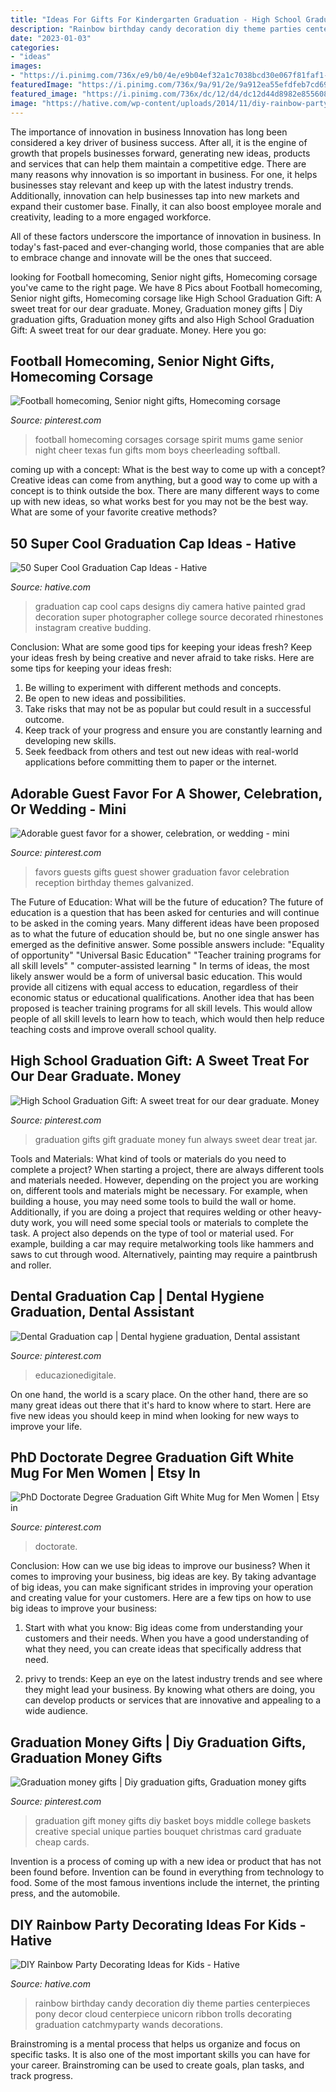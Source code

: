 ```yaml
---
title: "Ideas For Gifts For Kindergarten Graduation - High School Graduation Gift: A Sweet Treat For Our Dear Graduate. Money"
description: "Rainbow birthday candy decoration diy theme parties centerpieces pony decor cloud centerpiece unicorn ribbon trolls decorating graduation catchmyparty wands decorations"
date: "2023-01-03"
categories:
- "ideas"
images:
- "https://i.pinimg.com/736x/e9/b0/4e/e9b04ef32a1c7038bcd30e067f81faf1--football-spirit-football-art.jpg"
featuredImage: "https://i.pinimg.com/736x/9a/91/2e/9a912ea55efdfeb7cd69f65e27188253.jpg"
featured_image: "https://i.pinimg.com/736x/dc/12/d4/dc12d44d8982e85560898cdb0244f283.jpg"
image: "https://hative.com/wp-content/uploads/2014/11/diy-rainbow-party-decorating-ideas/4-candy-decoration.jpg"
---
```



The importance of innovation in business
Innovation has long been considered a key driver of business success. After all, it is the engine of growth that propels businesses forward, generating new ideas, products and services that can help them maintain a competitive edge.
There are many reasons why innovation is so important in business. For one, it helps businesses stay relevant and keep up with the latest industry trends. Additionally, innovation can help businesses tap into new markets and expand their customer base. Finally, it can also boost employee morale and creativity, leading to a more engaged workforce.

All of these factors underscore the importance of innovation in business. In today's fast-paced and ever-changing world, those companies that are able to embrace change and innovate will be the ones that succeed.

	

		
looking for Football homecoming, Senior night gifts, Homecoming corsage you've came to the right page. We have 8 Pics about Football homecoming, Senior night gifts, Homecoming corsage like High School Graduation Gift: A sweet treat for our dear graduate. Money, Graduation money gifts | Diy graduation gifts, Graduation money gifts and also High School Graduation Gift: A sweet treat for our dear graduate. Money. Here you go:
		
    
## Football Homecoming, Senior Night Gifts, Homecoming Corsage

<img loading=lazy src="https://i.pinimg.com/736x/e9/b0/4e/e9b04ef32a1c7038bcd30e067f81faf1--football-spirit-football-art.jpg" onerror="this.onerror=null;this.src='https://tse4.mm.bing.net/th?id=OIP.GxhkAYLA7JBwTosAjqF19QHaJ3&amp;pid=15.1';" alt="Football homecoming, Senior night gifts, Homecoming corsage">

_Source: pinterest.com_

>football homecoming corsages corsage spirit mums game senior night cheer texas fun gifts mom boys cheerleading softball. 

	

coming up with a concept: What is the best way to come up with a concept?
Creative ideas can come from anything, but a good way to come up with a concept is to think outside the box. There are many different ways to come up with new ideas, so what works best for you may not be the best way. What are some of your favorite creative methods?

    
## 50 Super Cool Graduation Cap Ideas - Hative

<img loading=lazy src="https://hative.com/wp-content/uploads/2016/04/graduation-caps/5-super-cool-graduation-cap-ideas.jpg" onerror="this.onerror=null;this.src='https://tse2.mm.bing.net/th?id=OIP.5WFsmltdF0UXLqT9_oLtugHaHa&amp;pid=15.1';" alt="50 Super Cool Graduation Cap Ideas - Hative">

_Source: hative.com_

>graduation cap cool caps designs diy camera hative painted grad decoration super photographer college source decorated rhinestones instagram creative budding. 

	

Conclusion: What are some good tips for keeping your ideas fresh?
Keep your ideas fresh by being creative and never afraid to take risks. Here are some tips for keeping your ideas fresh:
1. Be willing to experiment with different methods and concepts.
2. Be open to new ideas and possibilities.
3. Take risks that may not be as popular but could result in a successful outcome. 
4. Keep track of your progress and ensure you are constantly learning and developing new skills. 
5. Seek feedback from others and test out new ideas with real-world applications before committing them to paper or the internet.

    
## Adorable Guest Favor For A Shower, Celebration, Or Wedding - Mini

<img loading=lazy src="https://i.pinimg.com/736x/bb/77/24/bb7724b9bac322d62df9e9695c566588.jpg" onerror="this.onerror=null;this.src='https://tse3.mm.bing.net/th?id=OIP.d1Dr145WWTDpJoFF8fe7iQHaLK&amp;pid=15.1';" alt="Adorable guest favor for a shower, celebration, or wedding - mini">

_Source: pinterest.com_

>favors guests gifts guest shower graduation favor celebration reception birthday themes galvanized. 

	

The Future of Education: What will be the future of education?
The future of education is a question that has been asked for centuries and will continue to be asked in the coming years. Many different ideas have been proposed as to what the future of education should be, but no one single answer has emerged as the definitive answer. Some possible answers include: 
"Equality of opportunity" 
"Universal Basic Education" 
"Teacher training programs for all skill levels" 
" computer-assisted learning "
In terms of ideas, the most likely answer would be a form of universal basic education. This would provide all citizens with equal access to education, regardless of their economic status or educational qualifications. Another idea that has been proposed is teacher training programs for all skill levels. This would allow people of all skill levels to learn how to teach, which would then help reduce teaching costs and improve overall school quality.

    
## High School Graduation Gift: A Sweet Treat For Our Dear Graduate. Money

<img loading=lazy src="http://i.pinimg.com/1200x/5e/60/fe/5e60fe9cb10cf46710dc99c52989d7dc.jpg" onerror="this.onerror=null;this.src='https://tse3.mm.bing.net/th?id=OIP.YbQEbykAXYnUA4xMPUjZFgHaNK&amp;pid=15.1';" alt="High School Graduation Gift: A sweet treat for our dear graduate. Money">

_Source: pinterest.com_

>graduation gifts gift graduate money fun always sweet dear treat jar. 

	

Tools and Materials: What kind of tools or materials do you need to complete a project?
When starting a project, there are always different tools and materials needed. However, depending on the project you are working on, different tools and materials might be necessary.  For example, when building a house, you may need some tools to build the wall or home.  Additionally, if you are doing a project that requires welding or other heavy-duty work, you will need some special tools or materials to complete the task.   A project also depends on the type of tool or material used. For example, building a car may require metalworking tools like hammers and saws to cut through wood. Alternatively, painting may require a paintbrush and roller.

    
## Dental Graduation Cap | Dental Hygiene Graduation, Dental Assistant

<img loading=lazy src="https://i.pinimg.com/736x/9a/91/2e/9a912ea55efdfeb7cd69f65e27188253.jpg" onerror="this.onerror=null;this.src='https://tse2.mm.bing.net/th?id=OIP.5dH5hpE0sjg4KEMQ-NzI3AHaJ3&amp;pid=15.1';" alt="Dental Graduation cap | Dental hygiene graduation, Dental assistant">

_Source: pinterest.com_

>educazionedigitale. 

	

On one hand, the world is a scary place. On the other hand, there are so many great ideas out there that it's hard to know where to start. Here are five new ideas you should keep in mind when looking for new ways to improve your life.

    
## PhD Doctorate Degree Graduation Gift White Mug For Men Women | Etsy In

<img loading=lazy src="https://i.pinimg.com/736x/dc/12/d4/dc12d44d8982e85560898cdb0244f283.jpg" onerror="this.onerror=null;this.src='https://tse4.mm.bing.net/th?id=OIP.xsYCbGbDnI9E4MuuINPC0gHaHa&amp;pid=15.1';" alt="PhD Doctorate Degree Graduation Gift White Mug for Men Women | Etsy in">

_Source: pinterest.com_

>doctorate. 

	

Conclusion: How can we use big ideas to improve our business?
When it comes to improving your business, big ideas are key. By taking advantage of big ideas, you can make significant strides in improving your operation and creating value for your customers. Here are a few tips on how to use big ideas to improve your business:
1. Start with what you know: Big ideas come from understanding your customers and their needs. When you have a good understanding of what they need, you can create ideas that specifically address that need.

2. privy to trends: Keep an eye on the latest industry trends and see where they might lead your business. By knowing what others are doing, you can develop products or services that are innovative and appealing to a wide audience.


    
## Graduation Money Gifts | Diy Graduation Gifts, Graduation Money Gifts

<img loading=lazy src="https://i.pinimg.com/736x/cc/e2/9b/cce29bad37725be50ba31e5744b7dfd0--graduation-diy-graduation-parties.jpg" onerror="this.onerror=null;this.src='https://tse2.mm.bing.net/th?id=OIP.YfazLLdZMjImpxMp8UgkigHaJ3&amp;pid=15.1';" alt="Graduation money gifts | Diy graduation gifts, Graduation money gifts">

_Source: pinterest.com_

>graduation gift money gifts diy basket boys middle college baskets creative special unique parties bouquet christmas card graduate cheap cards. 

	

Invention is a process of coming up with a new idea or product that has not been found before. Invention can be found in everything from technology to food. Some of the most famous inventions include the internet, the printing press, and the automobile.

    
## DIY Rainbow Party Decorating Ideas For Kids - Hative

<img loading=lazy src="https://hative.com/wp-content/uploads/2014/11/diy-rainbow-party-decorating-ideas/4-candy-decoration.jpg" onerror="this.onerror=null;this.src='https://tse2.mm.bing.net/th?id=OIP.GfTxgQhCKywEmuWykiSTCAHaLG&amp;pid=15.1';" alt="DIY Rainbow Party Decorating Ideas for Kids - Hative">

_Source: hative.com_

>rainbow birthday candy decoration diy theme parties centerpieces pony decor cloud centerpiece unicorn ribbon trolls decorating graduation catchmyparty wands decorations. 

	

Brainstroming is a mental process that helps us organize and focus on specific tasks. It is also one of the most important skills you can have for your career. Brainstroming can be used to create goals, plan tasks, and track progress.

